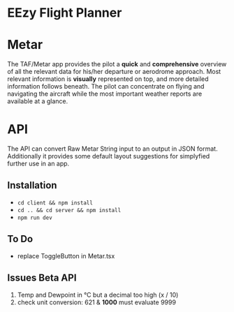 # EEzy Flight Planner

# Metar

The TAF/Metar app provides the pilot a **quick** and **comprehensive** overview of all the relevant data for his/her departure or aerodrome approach. Most relevant information is **visually** represented on top, and more detailed information follows beneath. The pilot can concentrate on flying and navigating the aircraft while the most important weather reports are available at a glance.

# API

The API can convert Raw Metar String input to an output in JSON format. Additionally it provides some default layout suggestions for simplyfied further use in an app.

## Installation

- `cd client && npm install`
- `cd .. && cd server && npm install`
- `npm run dev`

## To Do

- replace ToggleButton in Metar.tsx

## Issues Beta API

1. Temp and Dewpoint in °C but a decimal too high (x / 10)
2. check unit conversion: 621 & **1000** must evaluate 9999

